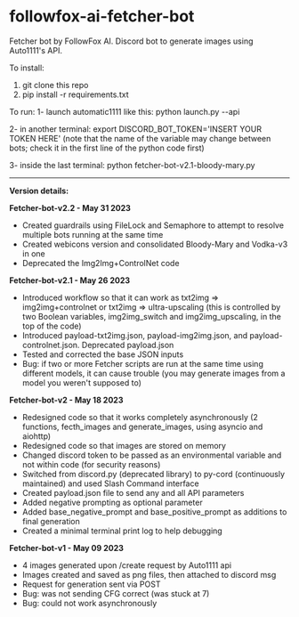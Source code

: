 # followfox-ai-fetcher-bot
Fetcher bot by FollowFox AI. Discord bot to generate images using Auto1111's API.

To install:
1. git clone this repo
2. pip install -r requirements.txt

To run:
1- launch automatic1111 like this:  python launch.py --api

2- in another terminal: export DISCORD_BOT_TOKEN='INSERT YOUR TOKEN HERE' (note that the name of the variable may change between bots; check it in the first line of the python code first)
  
3- inside the last terminal: python fetcher-bot-v2.1-bloody-mary.py

-----------------

**Version details:**

**Fetcher-bot-v2.2 - May 31 2023**
- Created guardrails using FileLock and Semaphore to attempt to resolve multiple bots running at the same time
- Created webicons version and consolidated Bloody-Mary and Vodka-v3 in one
- Deprecated the Img2Img+ControlNet code

**Fetcher-bot-v2.1 - May 26 2023**
- Introduced workflow so that it can work as txt2img => img2img+controlnet or txt2img => ultra-upscaling (this is controlled by two Boolean variables, img2img_switch and img2img_upscaling, in the top of the code)
- Introduced payload-txt2img.json, payload-img2img.json, and payload-controlnet.json. Deprecated payload.json
- Tested and corrected the base JSON inputs
- Bug: if two or more Fetcher scripts are run at the same time using different models, it can cause trouble (you may generate images from a model you weren't supposed to)


**Fetcher-bot-v2 - May 18 2023**
- Redesigned code so that it works completely asynchronously (2 functions, fecth_images and generate_images, using asyncio and aiohttp)
- Redesigned code so that images are stored on memory
- Changed discord token to be passed as an environmental variable and not within code (for security reasons)
- Switched from discord.py (deprecated library) to py-cord (continuously maintained) and used Slash Command interface
- Created payload.json file to send any and all API parameters
- Added negative prompting as optional parameter
- Added base_negative_prompt and base_positive_prompt as additions to final generation
- Created a minimal terminal print log to help debugging


**Fetcher-bot-v1 - May 09 2023**
- 4 images generated upon /create request by Auto1111 api
- Images created and saved as png files, then attached to discord msg
- Request for generation sent via POST
- Bug: was not sending CFG correct (was stuck at 7)
- Bug: could not work asynchronously
